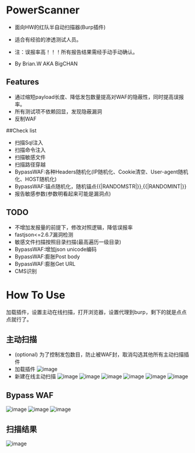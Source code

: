 # PowerScanner
* 面向HW的红队半自动扫描器(Burp插件)
* 适合有经验的渗透测试人员。

* 注：误报率高！！！所有报告结果需经手动手动确认。
* By Brian.W AKA BigCHAN

## Features
* 通过缩短payload长度、降低发包数量提高对WAF的隐蔽性，同时提高误报率。
* 所有测试项不依赖回显，发现隐蔽漏洞
* 反制WAF

##Check list
* 扫描Sql注入
* 扫描命令注入
* 扫描敏感文件
* 扫描路径穿越
* BypassWAF:各种Headers随机化(IP随机化、Cookie清空、User-agent随机化、HOST随机化)
* BypassWAF:锚点随机化，随机锚点{{|RANDOMSTR|}},{{|RANDOMINT|}}
* 报告敏感参数(参数明看起来可能是漏洞点)

## TODO
* 不增加发报量的前提下，修改对照逻辑，降低误报率
* fastjson<=2.6.7漏洞检测
* 敏感文件扫描按照目录扫描(最高遍历一级目录)
* BypassWAF:增加json unicode编码
* BypassWAF:膨胀Post body
* BypassWAF:膨胀Get URL
* CMS识别


# How To Use
加载插件，设置主动在线扫描，打开浏览器，设置代理到burp，剩下的就是点点点就行了。

## 主动扫描
* (optional) 为了控制发包数目，防止被WAF封，取消勾选其他所有主动扫描插件
* 加载插件
![image](https://raw.githubusercontent.com/usualwyy/PowerScanner/master/images/loadext.png)
* 新建在线主动扫描
![image](https://raw.githubusercontent.com/usualwyy/PowerScanner/master/images/livescan1.jpg)
![image](https://raw.githubusercontent.com/usualwyy/PowerScanner/master/images/livescan2.png)
![image](https://raw.githubusercontent.com/usualwyy/PowerScanner/master/images/livescan3.png)
![image](https://raw.githubusercontent.com/usualwyy/PowerScanner/master/images/livescan4.png)
![image](https://raw.githubusercontent.com/usualwyy/PowerScanner/master/images/livescan5.png)
![image](https://raw.githubusercontent.com/usualwyy/PowerScanner/master/images/livescan6.png)

## Bypass WAF
![image](https://raw.githubusercontent.com/usualwyy/PowerScanner/master/images/BypassWAF1.png)
![image](https://raw.githubusercontent.com/usualwyy/PowerScanner/master/images/BypassWAF2.png)
![image](https://raw.githubusercontent.com/usualwyy/PowerScanner/master/images/BypassWAF3.png)

## 扫描结果
![image](https://raw.githubusercontent.com/usualwyy/PowerScanner/master/images/report1.png)